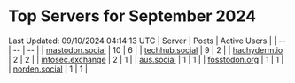 # Top Servers for September 2024
Last Updated: 09/10/2024 04:14:13 UTC
| Server | Posts | Active Users |
| -- | -- | -- |
| [mastodon.social](https://mastodon.social/tags/PowerShell) | 10 | 6 |
| [techhub.social](https://techhub.social/tags/PowerShell) | 9 | 2 |
| [hachyderm.io](https://hachyderm.io/tags/PowerShell) | 2 | 2 |
| [infosec.exchange](https://infosec.exchange/tags/PowerShell) | 2 | 1 |
| [aus.social](https://aus.social/tags/PowerShell) | 1 | 1 |
| [fosstodon.org](https://fosstodon.org/tags/PowerShell) | 1 | 1 |
| [norden.social](https://norden.social/tags/PowerShell) | 1 | 1 |
